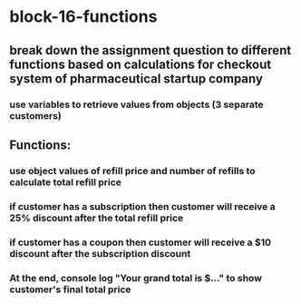 # block-16-functions

## break down the assignment question to different functions based on calculations for checkout system of pharmaceutical startup company

### use variables to retrieve values from objects (3 separate customers)

## Functions:

### use object values of refill price and number of refills to calculate total refill price

### if customer has a subscription then customer will receive a 25% discount after the total refill price

### if customer has a coupon then customer will receive a $10 discount after the subscription discount

### At the end, console log "Your grand total is $..." to show customer's final total price
